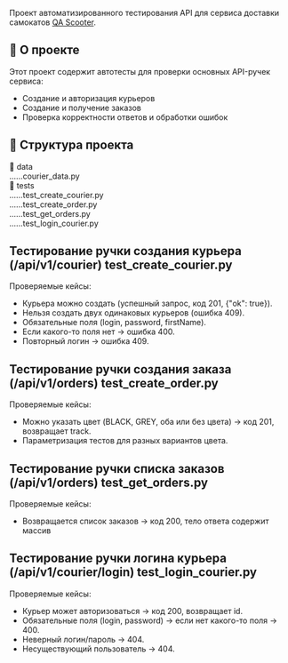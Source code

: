 Проект автоматизированного тестирования API для сервиса доставки самокатов [QA Scooter](https://qa-scooter.praktikum-services.ru/).

## 📌 О проекте

Этот проект содержит автотесты для проверки основных API-ручек сервиса:
- Создание и авторизация курьеров
- Создание и получение заказов
- Проверка корректности ответов и обработки ошибок

## 📂 Структура проекта
📂 data <br>
......courier_data.py  <br>
📂 tests <br>
......test_create_courier.py <br>
......test_create_order.py<br>
......test_get_orders.py<br>
......test_login_courier.py<br>

## Тестирование ручки создания курьера (/api/v1/courier) test_create_courier.py
Проверяемые кейсы:
- Курьера можно создать (успешный запрос, код 201, {"ok": true}).
- Нельзя создать двух одинаковых курьеров (ошибка 409).
- Обязательные поля (login, password, firstName).
- Если какого-то поля нет → ошибка 400.
- Повторный логин → ошибка 409.

## Тестирование ручки создания заказа (/api/v1/orders) test_create_order.py<br>
Проверяемые кейсы:
- Можно указать цвет (BLACK, GREY, оба или без цвета) → код 201, возвращает track.
- Параметризация тестов для разных вариантов цвета.

## Тестирование ручки списка заказов (/api/v1/orders) test_get_orders.py
Проверяемые кейсы:
- Возвращается список заказов → код 200, тело ответа содержит массив

## Тестирование ручки логина курьера (/api/v1/courier/login) test_login_courier.py
Проверяемые кейсы:
- Курьер может авторизоваться → код 200, возвращает id.
- Обязательные поля (login, password) → если нет какого-то поля → 400.
- Неверный логин/пароль → 404.
- Несуществующий пользователь → 404.